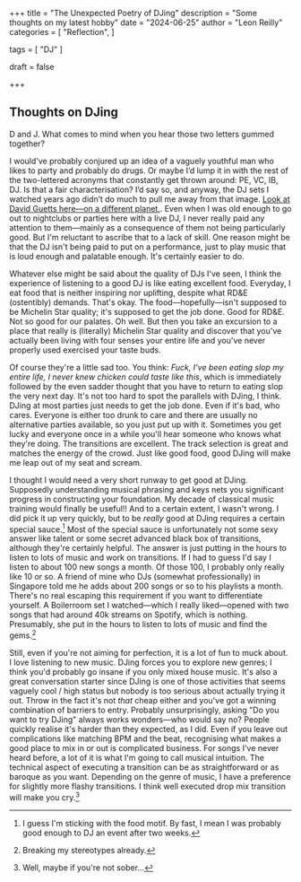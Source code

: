+++
title = "The Unexpected Poetry of DJing"
description = "Some thoughts on my latest hobby"
date = "2024-06-25"
author = "Leon Reilly"
categories = [
    "Reflection",
]

tags = [
    "DJ"
]

draft = false

+++

## Thoughts on DJing

D and J. What comes to mind when you hear those two letters gummed together? 

I would've probably conjured up an idea of a vaguely youthful man who likes to party and probably do drugs. Or maybe I’d lump it in with the rest of the two-lettered acronyms that constantly get thrown around: PE, VC, IB, DJ. Is that a fair characterisation? I’d say so, and anyway, the DJ sets I watched years ago didn’t do much to pull me away from that image. [Look at David Guetts here—on a different planet.](https://www.youtube.com/watch?v=mMFDxuh1zQo). Even when I was old enough to go out to nightclubs or parties here with a live DJ, I never really paid any attention to them—mainly as a consequence of them not being particularly good. But I'm reluctant to ascribe that to a lack of skill. One reason might be that the DJ isn't being paid to put on a performance, just to play music that is loud enough and palatable enough. It's certainly easier to do.

Whatever else might be said about the quality of DJs I've seen, I think the experience of listening to a good DJ is like eating excellent food. Everyday, I eat food that is neither inspiring nor uplifting, despite what RD&E (ostentibly) demands. That's okay. The food—hopefully—isn't supposed to be Michelin Star quality; it's supposed to get the job done. Good for RD&E. Not so good for our palates. Oh well. But then you take an excursion to a place that really is (literally) Michelin Star quality and discover that you've actually been living with four senses your entire life and you've never properly used exercised your taste buds.

Of course they're a little sad too. You think: *Fuck, I've been eating slop my entire life, I never knew chicken could taste like this*, which is immediately followed by the even sadder thought that you have to return to eating slop the very next day. It's not too hard to spot the parallels with DJing, I think. DJing at most parties just needs to get the job done. Even if it's bad, who cares. Everyone is either too drunk to care and there are usually no alternative parties available, so you just put up with it. Sometimes you get lucky and everyone once in a while you'll hear someone who knows what they're doing. The transitions are excellent. The track selection is great and matches the energy of the crowd. Just like good food, good DJing will make me leap out of my seat and scream.

I thought I would need a very short runway to get good at DJing. Supposedly understanding musical phrasing and keys nets you significant progress in constructing your foundation. My decade of classical music training would finally be useful!! And to a certain extent, I wasn't wrong. I did pick it up very quickly, but to be *really* good at DJing requires a certain special sauce.[^1] Most of the special sauce is unfortunately not some sexy answer like talent or some secret advanced black box of transitions, although they're certainly helpful. The answer is just putting in the hours to listen to lots of music and work on transitions. If I had to guess I'd say I listen to about 100 new songs a month. Of those 100, I probably only really like 10 or so. A friend of mine who DJs (somewhat professionally) in Singapore told me he adds about 200 songs or so to his playlists a month. There's no real escaping this requirement if you want to differentiate yourself. A Boilerroom set I watched—which I really liked—opened with two songs that had around 40k streams on Spotify, which is nothing. Presumably, she put in the hours to listen to lots of music and find the gems.[^2]

Still, even if you're not aiming for perfection, it is a lot of fun to muck about. I love listening to new music. DJing forces you to explore new genres; I think you'd probably go insane if you only mixed house music. It's also a great conversation starter since DJing is one of those activities that seems vaguely cool / high status but nobody is too serious about actually trying it out. Throw in the fact it's not *that* cheap either and you've got a winning combination of barriers to entry. Probably unsurprisingly, asking "Do you want to try DJing" always works wonders—who would say no? People quickly realise it's harder than they expected, as I did. Even if you leave out complications like matching BPM and the beat, recognising what makes a good place to mix in or out is complicated business. For songs I've never heard before, a lot of it is what I'm going to call musical intuition. The technical aspect of executing a transition can be as straightforward or as baroque as you want. Depending on the genre of music, I have a preference for slightly more flashy transitions. I think well executed drop mix transition will make you cry.[^3]


[^1]: I guess I'm sticking with the food motif. By fast, I mean I was probably good enough to DJ an event after two weeks.
[^2]: Breaking my stereotypes already.
[^3]: Well, maybe if you're not sober...
